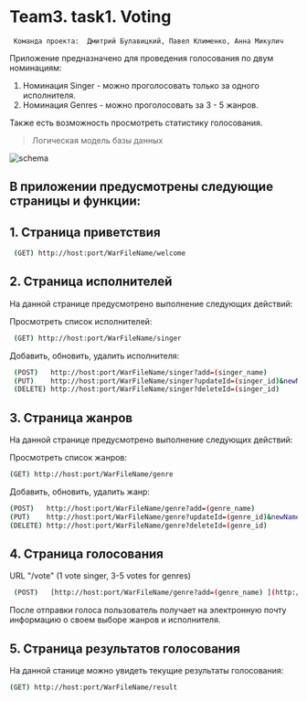 # Team3. task1. Voting 

 ` Команда проекта:  Дмитрий Булавицкий, Павел Клименко, Анна Микулич`

Приложение предназначено для проведения голосования по двум номинациям:
1. Номинация Singer - можно проголосовать только за одного исполнителя.
2. Номинация Genres - можно проголосовать за  3 - 5 жанров.

Также есть возможность просмотреть статистику голосования.

> Логическая модель базы данных

![schema](https://github.com/annomik/git-demo-backup/blob/main/Database%20model%20-%20Voting%20new.jpg)


## В приложении предусмотрены следующие страницы и функции:
## 1. Страница приветствия
```sh
 (GET) http://host:port/WarFileName/welcome
  ```
## 2. Страница исполнителей
На данной странице предусмотрено выполнение следующих действий:

 Просмотреть  список исполнителей: 
```sh
 (GET) http://host:port/WarFileName/singer
  ```
  Добавить, обновить, удалить исполнителя:
```sh
 (POST)   http://host:port/WarFileName/singer?add=(singer_name) 
 (PUT)    http://host:port/WarFileName/singer?updateId=(singer_id)&newName=(new_singer_name)
 (DELETE) http://host:port/WarFileName/singer?deleteId=(singer_id)
  ```
## 3. Страница жанров
На данной странице предусмотрено выполнение следующих действий:

Просмотреть список жанров: 
 ```sh
 (GET) http://host:port/WarFileName/genre
  ```
 Добавить, обновить, удалить жанр:
  ```sh
 (POST)   http://host:port/WarFileName/genre?add=(genre_name) 
 (PUT)    http://host:port/WarFileName/genre?updateId=(genre_id)&newName=(new_genre_name)
 (DELETE) http://host:port/WarFileName/genre?deleteId=(genre_id)
  ```  
 ## 4. Страница голосования
URL "/vote"  (1 vote singer, 3-5 votes for genres)
```sh
 (POST)   [http://host:port/WarFileName/genre?add=(genre_name) ](http://host:port/WarFileName/vote?singer=(singer_id)&genre=(genre_id)&genre=(genre_id)&genre=(genre_id)&message=(message)&email=(email))
 ``` 
 После отправки голоса пользователь получает на электронную почту информацию о своем выборе жанров и исполнителя.
 ## 5. Страница результатов голосования
  На данной станице можно увидеть текущие результаты голосования:
  ```sh
 (GET) http://host:port/WarFileName/result
 ``` 
 
